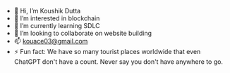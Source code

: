 - 👋 Hi, I’m Koushik Dutta
- 👀 I’m interested in blockchain
- 🌱 I’m currently learning SDLC
- 💞️ I’m looking to collaborate on website building
- 📫 kouace03@gmail.com
- ⚡ Fun fact: We have so many tourist places worldwide that even ChatGPT don't have a count. Never say you don't have anywhere to go.

<!---
kouu07/kouu07 is a ✨ special ✨ repository because its `README.md` (this file) appears on your GitHub profile.
You can click the Preview link to take a look at your changes.
--->
